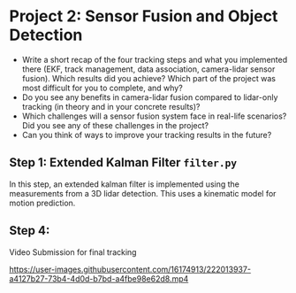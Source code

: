 # Project 2: Sensor Fusion and Object Detection

- Write a short recap of the four tracking steps and what you implemented there (EKF, track management, data association, camera-lidar sensor fusion). Which results did you achieve? Which part of the project was most difficult for you to complete, and why?
- Do you see any benefits in camera-lidar fusion compared to lidar-only tracking (in theory and in your concrete results)?
- Which challenges will a sensor fusion system face in real-life scenarios? Did you see any of these challenges in the project?
- Can you think of ways to improve your tracking results in the future?

## Step 1: Extended Kalman Filter `filter.py` 

In this step, an extended kalman filter is implemented using the measurements from a 3D lidar detection. This uses a kinematic model for motion prediction.        

## Step 4:
Video Submission for final tracking

https://user-images.githubusercontent.com/16174913/222013937-a4127b27-73b4-4d0d-b7bd-a4fbe98e62d8.mp4

